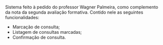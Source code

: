 Sistema feito à pedido do professor Wagner Palmeira, como complemento da nota da segunda avaliação formativa. 
Contido nele as seguintes funcionalidades: 

- Marcação de consulta; 
- Listagem de consultas marcadas; 
- Confirmação de consulta.
